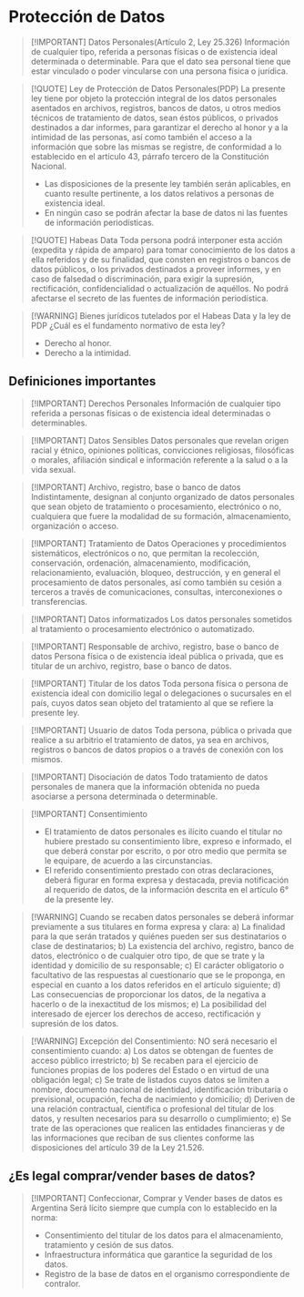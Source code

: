 # Protección de Datos

> [!IMPORTANT] Datos Personales(Artículo 2, Ley 25.326)
> Información de cualquier tipo, referida a personas físicas o de existencia ideal determinada o determinable. Para que el dato sea personal tiene que estar vinculado o poder vincularse con una persona física o jurídica.


> [!QUOTE] Ley de Protección de Datos Personales(PDP)
> La presente ley tiene por objeto la protección integral de los datos personales asentados en archivos, registros, bancos de datos, u otros medios técnicos de tratamiento de datos, sean éstos públicos, o privados destinados a dar informes, para garantizar el derecho al honor y a la intimidad de las personas, así como también el acceso a la información que sobre las mismas se registre, de conformidad a lo establecido en el artículo 43, párrafo tercero de la Constitución Nacional.
> - Las disposiciones de la presente ley también serán aplicables, en cuanto resulte pertinente, a los datos relativos a personas de existencia ideal.
> - En ningún caso se podrán afectar la base de datos ni las fuentes de información periodísticas.


> [!QUOTE] Habeas Data
> Toda persona podrá interponer esta acción (expedita y rápida de amparo) para tomar conocimiento de los datos a ella referidos y de su finalidad, que consten en registros o bancos de datos públicos, o los privados destinados a proveer informes, y en caso de falsedad o discriminación, para exigir la supresión, rectificación, confidencialidad o actualización de aquéllos. No podrá afectarse el secreto de las fuentes de información periodística.


> [!WARNING] Bienes jurídicos tutelados por el Habeas Data y la ley de PDP
> ¿Cuál es el fundamento normativo de esta ley?
> - Derecho al honor.
> - Derecho a la intimidad.


## Definiciones importantes

> [!IMPORTANT] Derechos Personales
> Información de cualquier tipo referida a personas físicas o de existencia ideal determinadas o determinables.


> [!IMPORTANT] Datos Sensibles
> Datos personales que revelan origen racial y étnico, opiniones políticas, convicciones religiosas, filosóficas o morales, afiliación sindical e información referente a la salud o a la vida sexual.


> [!IMPORTANT] Archivo, registro, base o banco de datos
> Indistintamente, designan al conjunto organizado de datos personales que sean objeto de tratamiento o procesamiento, electrónico o no, cualquiera que fuere la modalidad de su formación, almacenamiento, organización o acceso.


> [!IMPORTANT] Tratamiento de Datos
> Operaciones y procedimientos sistemáticos, electrónicos o no, que permitan la recolección, conservación, ordenación, almacenamiento, modificación, relacionamiento, evaluación, bloqueo, destrucción, y en general el procesamiento de datos personales, así como también su cesión a terceros a través de comunicaciones, consultas, interconexiones o transferencias.


> [!IMPORTANT] Datos informatizados
> Los datos personales sometidos al tratamiento o procesamiento electrónico o automatizado.


> [!IMPORTANT] Responsable de archivo, registro, base o banco de datos
> Persona física o de existencia ideal pública o privada, que es titular de un archivo, registro, base o banco de datos.


> [!IMPORTANT] Titular de los datos
> Toda persona física o persona de existencia ideal con domicilio legal o delegaciones o sucursales en el país, cuyos datos sean objeto del tratamiento al que se refiere la presente ley.


> [!IMPORTANT] Usuario de datos
> Toda persona, pública o privada que realice a su arbitrio el tratamiento de datos, ya sea en archivos, registros o bancos de datos propios o a través de conexión con los mismos.


> [!IMPORTANT] Disociación de datos
> Todo tratamiento de datos personales de manera que la información obtenida no pueda asociarse a persona determinada o determinable.


> [!IMPORTANT] Consentimiento
> - El tratamiento de datos personales es ilícito cuando el titular no hubiere prestado su consentimiento libre, expreso e informado, el que deberá constar por escrito, o por otro medio que permita se le equipare, de acuerdo a las circunstancias.
> - El referido consentimiento prestado con otras declaraciones, deberá figurar en forma expresa y destacada, previa notificación al requerido de datos, de la información descrita en el artículo 6° de la presente ley.


> [!WARNING] Cuando se recaben datos personales se deberá informar previamente a sus titulares en forma expresa y clara:
> a) La finalidad para la que serán tratados y quiénes pueden ser sus destinatarios o clase de destinatarios;
> b) La existencia del archivo, registro, banco de datos, electrónico o de cualquier otro tipo, de que se trate y la identidad y domicilio de su responsable;
> c) El carácter obligatorio o facultativo de las respuestas al cuestionario que se le proponga, en especial en cuanto a los datos referidos en el artículo siguiente;
> d) Las consecuencias de proporcionar los datos, de la negativa a hacerlo o de la inexactitud de los mismos;
> e) La posibilidad del interesado de ejercer los derechos de acceso, rectificación y supresión de los datos.


> [!WARNING] Excepción del Consentimiento: NO será necesario el consentimiento cuando:
> a) Los datos se obtengan de fuentes de acceso público irrestricto;
> b) Se recaben para el ejercicio de funciones propias de los poderes del Estado o en virtud de una obligación legal;
> c) Se trate de listados cuyos datos se limiten a nombre, documento nacional de identidad, identificación tributaria o previsional, ocupación, fecha de nacimiento y domicilio;
> d) Deriven de una relación contractual, científica o profesional del titular de los datos, y resulten necesarios para su desarrollo o cumplimiento;
> e) Se trate de las operaciones que realicen las entidades financieras y de las informaciones que reciban de sus clientes conforme las disposiciones del artículo 39 de la Ley 21.526.


## ¿Es legal comprar/vender bases de datos?


> [!IMPORTANT] Confeccionar, Comprar y Vender bases de datos es Argentina
> Será lícito siempre que cumpla con lo establecido en la norma:
> - Consentimiento del titular de los datos para el almacenamiento, tratamiento y cesión de sus datos.
> - Infraestructura informática que garantice la seguridad de los datos.
> - Registro de la base de datos en el organismo correspondiente de contralor.

